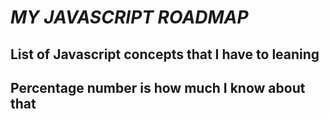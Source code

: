 # *MY JAVASCRIPT ROADMAP*

## List of Javascript concepts that I have to leaning
## Percentage number is how much I know about that

